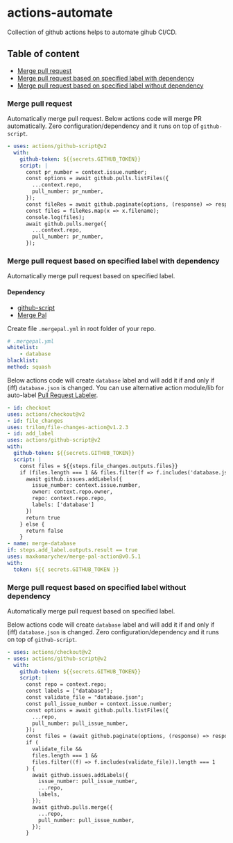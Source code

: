 # actions-automate

Collection of github actions helps to automate gihub CI/CD.

## Table of content

- [Merge pull request](#merge-pull-request)
- [Merge pull request based on specified label with dependency](#merge-pull-request-based-on-specified-label-with-dependency)
- [Merge pull request based on specified label without dependency](#merge-pull-request-based-on-specified-label-without-dependency)

### Merge pull request

Automatically merge pull request. Below actions code will merge PR automatically. Zero configuration/dependency and it runs on top of `github-script`.

```yml
- uses: actions/github-script@v2
  with:
    github-token: ${{secrets.GITHUB_TOKEN}}
    script: |
      const pr_number = context.issue.number;
      const options = await github.pulls.listFiles({
        ...context.repo,
        pull_number: pr_number,
      });
      const fileRes = await github.paginate(options, (response) => response.data);
      const files = fileRes.map(x => x.filename);
      console.log(files);
      await github.pulls.merge({
        ...context.repo,
        pull_number: pr_number,
      });
```

### Merge pull request based on specified label with dependency

Automatically merge pull request based on specified label.

#### Dependency

- [github-script](https://github.com/actions/github-script)
- [Merge Pal](https://github.com/maxkomarychev/merge-pal-action)

Create file `.mergepal.yml` in root folder of your repo.

```yml
# .mergepal.yml
whitelist:
    - database
blacklist:
method: squash
```

Below actions code will create `database` label and will add it if and only if (iff) `database.json` is changed. You can use alternative action module/lib for auto-label [Pull Request Labeler](https://github.com/actions/labeler).

```yml
- id: checkout
uses: actions/checkout@v2
- id: file_changes
uses: trilom/file-changes-action@v1.2.3
- id: add_label
uses: actions/github-script@v2
with:
  github-token: ${{secrets.GITHUB_TOKEN}}
  script: |
    const files = ${{steps.file_changes.outputs.files}}
    if (files.length === 1 && files.filter(f => f.includes('database.json')).length === 1) {
      await github.issues.addLabels({
        issue_number: context.issue.number,
        owner: context.repo.owner,
        repo: context.repo.repo,
        labels: ['database']
      })
      return true
    } else {
      return false
    }
- name: merge-database
if: steps.add_label.outputs.result == true
uses: maxkomarychev/merge-pal-action@v0.5.1
with:
  token: ${{ secrets.GITHUB_TOKEN }}
```

### Merge pull request based on specified label without dependency

Automatically merge pull request based on specified label.

Below actions code will create `database` label and will add it if and only if (iff) `database.json` is changed. Zero configuration/dependency and it runs on top of `github-script`.

```yml
- uses: actions/checkout@v2
- uses: actions/github-script@v2
  with:
    github-token: ${{secrets.GITHUB_TOKEN}}
    script: |
      const repo = context.repo;
      const labels = ["database"];
      const validate_file = "database.json";
      const pull_issue_number = context.issue.number;
      const options = await github.pulls.listFiles({
        ...repo,
        pull_number: pull_issue_number,
      });
      const files = (await github.paginate(options, (response) => response.data) || []).map((x) => x.filename).filter(Boolean);
      if (
        validate_file &&
        files.length === 1 &&
        files.filter((f) => f.includes(validate_file)).length === 1
      ) {
        await github.issues.addLabels({
          issue_number: pull_issue_number,
          ...repo,
          labels,
        });
        await github.pulls.merge({
          ...repo,
          pull_number: pull_issue_number,
        });
      }
```
